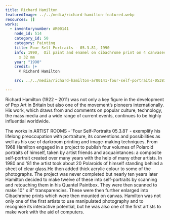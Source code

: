 ```yaml
---
title: Richard Hamilton
featuredImage: ../../media/richard-hamilton-featured.webp
resources: []
works:
  - inventorynumber: AR00141
    node_id: 514
    category_id: 50
    category: Painting
    title: Four Self Portraits - 05.3.81, 1990
    info: 1990,  Oil paint and enamel on cibachrome print on 4 canvases,  755 x 754
      x 32 mm
    year: "1990"
    credit: |+
      © Richard Hamilton

    src: ../../media/richard-hamilton-ar00141-four-self-portraits-05381-1990.webp

---
```


Richard Hamilton (1922 – 2011) was not only a key figure in the development of Pop Art in Britain but also one of the movement’s pioneers internationally. His work, which draws from and comments on popular culture, technology, the mass media and a wide range of current events, continues to be highly influential worldwide.

The works in ARTIST ROOMS - 'Four Self-Portraits 05.3.81' - exemplify his lifelong preoccupation with portraiture, its conventions and possibilities as well as his use of darkroom printing and image-making techniques. From 1968 Hamilton engaged in a project to publish four volumes of Polaroid portraits of himself, taken by artist friends and acquaintances: a composite self-portrait created over many years with the help of many other artists. In 1980 and '81 the artist took about 20 Polaroids of himself standing behind a sheet of clear glass.He then added thick acrylic colour to some of the photographs. The project was never completed but nearly ten years later Hamilton decided to make twelve of these into self-portraits by scanning and retouching them in his Quantel Paintbox. They were then scanned to make 10" x 8" transparencies. These were then further enlarged into Cibachrome prints which were then mounted on canvas. Hamilton was not only one of the first artists to use manipulated photography and to recognise its interactive potential, but he was also one of the first artists to make work with the aid of computers.